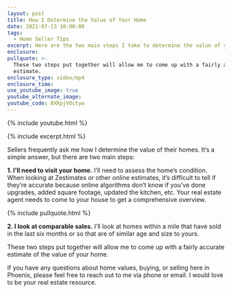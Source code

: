 ```yaml
---
layout: post
title: How I Determine the Value of Your Home
date: 2021-07-13 10:00:00
tags:
  - Home Seller Tips
excerpt: Here are the two main steps I take to determine the value of your home.
enclosure:
pullquote: >-
  These two steps put together will allow me to come up with a fairly accurate
  estimate.
enclosure_type: video/mp4
enclosure_time:
use_youtube_image: true
youtube_alternate_image:
youtube_code: 8XRpjVOctyw
---
```

{% include youtube.html %}

{% include excerpt.html %}

Sellers frequently ask me how I determine the value of their homes. It’s a simple answer, but there are two main steps:

**1\. I’ll need to visit your home.** I’ll need to assess the home’s condition. When looking at Zestimates or other online estimates, it’s difficult to tell if they’re accurate because online algorithms don’t know if you’ve done upgrades, added square footage, updated the kitchen, etc. Your real estate agent needs to come to your house to get a comprehensive overview.

{% include pullquote.html %}

**2\. I look at comparable sales.** I’ll look at homes within a mile that have sold in the last six months or so that are of similar age and size to yours.

These two steps put together will allow me to come up with a fairly accurate estimate of the value of your home.&nbsp;

If you have any questions about home values, buying, or selling here in Phoenix, please feel free to reach out to me via phone or email. I would love to be your real estate resource.
